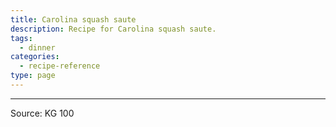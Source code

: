 ```yaml
---
title: Carolina squash saute
description: Recipe for Carolina squash saute.
tags:
  - dinner
categories:
  - recipe-reference
type: page
---
```


---

Source: KG 100